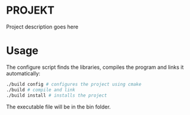 PROJEKT
========
Project description goes here

Usage
======
The configure script finds the libraries, compiles the program and links it 
automatically: 
```bash
./build config # configures the project using cmake
./build # compile and link
./build install # installs the project
```
The executable file will be in the bin folder.
